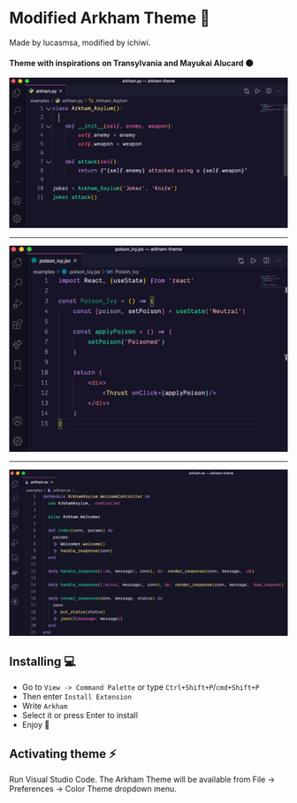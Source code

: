 # Modified Arkham Theme 🦇

Made by lucasmsa, modified by ichiwi.

#### Theme with inspirations on Transylvania and Mayukai Alucard 🌑

![Theme in action](https://github.com/lucasmsa/arkham-theme/raw/HEAD/screenshots/Screenshot.png)

---

![Theme in action 2](https://github.com/lucasmsa/arkham-theme/raw/HEAD/screenshots/ScreenShot_2.png)

---

![Theme in action 3](https://github.com/lucasmsa/arkham-theme/raw/HEAD/screenshots/Screenshot_3.png)


## Installing 💻

-  Go to `View -> Command Palette` or type `Ctrl+Shift+P`/`cmd+Shift+P`
-  Then enter `Install Extension`
-  Write `Arkham`
-  Select it or press Enter to install
-  Enjoy 🎉

## Activating theme ⚡️

Run Visual Studio Code. The Arkham Theme will be available from File -> Preferences -> Color Theme dropdown menu.
